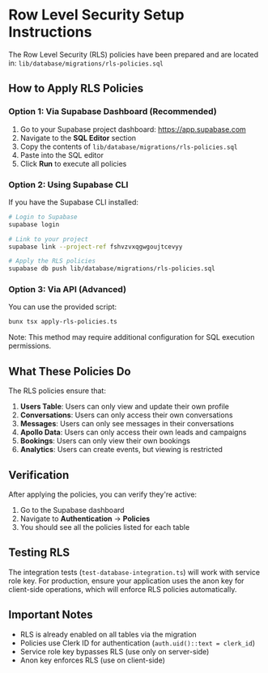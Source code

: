 # Row Level Security Setup Instructions

The Row Level Security (RLS) policies have been prepared and are located in:
`lib/database/migrations/rls-policies.sql`

## How to Apply RLS Policies

### Option 1: Via Supabase Dashboard (Recommended)

1. Go to your Supabase project dashboard: https://app.supabase.com
2. Navigate to the **SQL Editor** section
3. Copy the contents of `lib/database/migrations/rls-policies.sql`
4. Paste into the SQL editor
5. Click **Run** to execute all policies

### Option 2: Using Supabase CLI

If you have the Supabase CLI installed:

```bash
# Login to Supabase
supabase login

# Link to your project
supabase link --project-ref fshvzvxqgwgoujtcevyy

# Apply the RLS policies
supabase db push lib/database/migrations/rls-policies.sql
```

### Option 3: Via API (Advanced)

You can use the provided script:

```bash
bunx tsx apply-rls-policies.ts
```

Note: This method may require additional configuration for SQL execution permissions.

## What These Policies Do

The RLS policies ensure that:

1. **Users Table**: Users can only view and update their own profile
2. **Conversations**: Users can only access their own conversations
3. **Messages**: Users can only see messages in their conversations
4. **Apollo Data**: Users can only access their own leads and campaigns
5. **Bookings**: Users can only view their own bookings
6. **Analytics**: Users can create events, but viewing is restricted

## Verification

After applying the policies, you can verify they're active:

1. Go to the Supabase dashboard
2. Navigate to **Authentication** → **Policies**
3. You should see all the policies listed for each table

## Testing RLS

The integration tests (`test-database-integration.ts`) will work with service role key.
For production, ensure your application uses the anon key for client-side operations,
which will enforce RLS policies automatically.

## Important Notes

- RLS is already enabled on all tables via the migration
- Policies use Clerk ID for authentication (`auth.uid()::text = clerk_id`)
- Service role key bypasses RLS (use only on server-side)
- Anon key enforces RLS (use on client-side)
